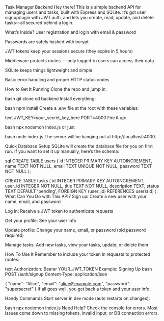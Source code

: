Task Manager Backend
Hey there! This is a simple backend API for managing users and tasks, built with Express and SQLite.
It’s got user signup/login with JWT auth, and lets you create, read, update, and delete tasks—all secured behind a login.

What’s Inside?
User registration and login with email & password

Passwords are safely hashed with bcrypt

JWT tokens keep your sessions secure (they expire in 5 hours)

Middleware protects routes — only logged-in users can access their data

SQLite keeps things lightweight and simple

Basic error handling and proper HTTP status codes

How to Get It Running
Clone the repo and jump in:

bash
git clone <repo-url>
cd backend
Install everything:

bash
npm install
Create a .env file at the root with these variables:

text
JWT_KEY=your_secret_key_here
PORT=4000
Fire it up:

bash
npx nodemon index.js
or just

bash
node index.js
The server will be hanging out at http://localhost:4000.

Quick Database Setup
SQLite will create the database file for you on first run.
If you want to set it up manually, here’s the schema:

sql
CREATE TABLE users (
  id INTEGER PRIMARY KEY AUTOINCREMENT,
  name TEXT NOT NULL,
  email TEXT UNIQUE NOT NULL,
  password TEXT NOT NULL
);

CREATE TABLE tasks (
  id INTEGER PRIMARY KEY AUTOINCREMENT,
  user_id INTEGER NOT NULL,
  title TEXT NOT NULL,
  description TEXT,
  status TEXT DEFAULT 'pending',
  FOREIGN KEY (user_id) REFERENCES users(id)
);
What Can You Do with This API?
Sign up: Create a new user with your name, email, and password

Log in: Receive a JWT token to authenticate requests

Get your profile: See your user info

Update profile: Change your name, email, or password (old password required)

Manage tasks: Add new tasks, view your tasks, update, or delete them

How To Use It
Remember to include your token in requests to protected routes:

text
Authorization: Bearer YOUR_JWT_TOKEN
Example: Signing Up
bash
POST /auth/signup
Content-Type: application/json

{
  "name": "Alice",
  "email": "alice@example.com",
  "password": "supersecret"
}
If all goes well, you get back a token and your user info.

Handy Commands
Start server in dev mode (auto restarts on changes):

bash
npx nodemon index.js
Need Help?
Check the console for errors. Most issues come down to missing tokens, invalid input, or DB connection errors.